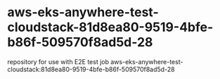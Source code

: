 # aws-eks-anywhere-test-cloudstack-81d8ea80-9519-4bfe-b86f-509570f8ad5d-28
repository for use with E2E test job aws-eks-anywhere-test-cloudstack:81d8ea80-9519-4bfe-b86f-509570f8ad5d-28
